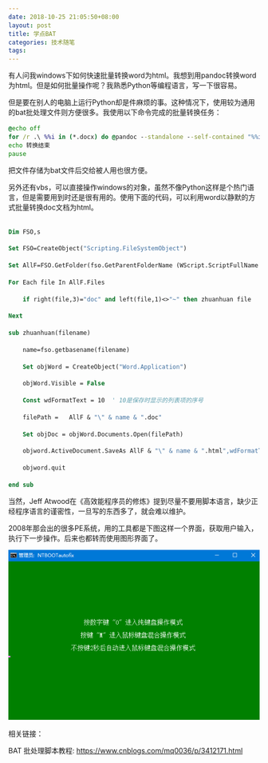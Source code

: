 ```yaml
---
date: 2018-10-25 21:05:50+08:00
layout: post
title: 学点BAT
categories: 技术随笔
tags: 
---
```


有人问我windows下如何快速批量转换word为html。我想到用pandoc转换word为html。但是如何批量操作呢？我熟悉Python等编程语言，写一下很容易。

但是要在别人的电脑上运行Python却是件麻烦的事。这种情况下，使用较为通用的bat批处理文件则方便很多。我使用以下命令完成的批量转换任务：

```cmd
@echo off
for /r .\ %%i in (*.docx) do @pandoc --standalone --self-contained "%%i" -o "%%~ni.html"  | echo %%i
echo 转换结束
pause
```

把文件存储为bat文件后交给被人用也很方便。

另外还有vbs，可以直接操作windows的对象，虽然不像Python这样是个热门语言，但是需要用到时还是很有用的。使用下面的代码，可以利用word以静默的方式批量转换doc文档为html。

```vb

Dim FSO,s

Set FSO=CreateObject("Scripting.FileSystemObject")

Set AllF=FSO.GetFolder(fso.GetParentFolderName (WScript.ScriptFullName ))

For Each file In AllF.Files

    if right(file,3)="doc" and left(file,1)<>"~" then zhuanhuan file

Next

sub zhuanhuan(filename)

    name=fso.getbasename(filename)

    Set objWord = CreateObject("Word.Application")

    objWord.Visible = False

    Const wdFormatText = 10  ' 10是保存时显示的列表项的序号

    filePath =   AllF & "\" & name & ".doc"

    Set objDoc = objWord.Documents.Open(filePath)    

    objword.ActiveDocument.SaveAs AllF & "\" & name & ".html",wdFormatText

    objword.quit

end sub
```

当然，Jeff Atwood在《高效能程序员的修炼》提到尽量不要用脚本语言，缺少正经程序语言的谨密性，一旦写的东西多了，就会难以维护。

2008年那会出的很多PE系统，用的工具都是下图这样一个界面，获取用户输入，执行下一步操作。后来也都转而使用图形界面了。

![](/album/bat.png)


相关链接：

BAT 批处理脚本教程: <https://www.cnblogs.com/mq0036/p/3412171.html>
